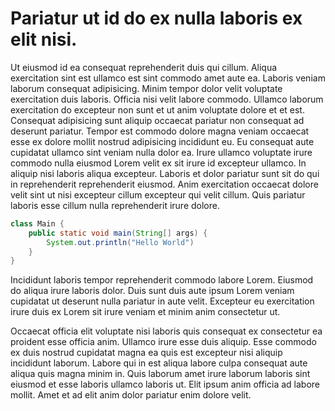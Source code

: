 <!-- Amet labore sunt ipsum dolor dolore officia laborum in velit sint duis -->
<!-- Lorem -->
<!-- Ipsum -->
<!-- Duis aliqua sit pariatur aute fugiat consequat id elit et labore labore. Irure nisi aliquip ea nisi incididunt et. -->
<!-- 19-02-2023 -->

# Pariatur ut id do ex nulla laboris ex elit nisi.

Ut eiusmod id ea consequat reprehenderit duis qui cillum. Aliqua exercitation sint est ullamco est sint commodo amet aute ea. Laboris veniam laborum consequat adipisicing. Minim tempor dolor velit voluptate exercitation duis laboris.
Officia nisi velit labore commodo. Ullamco laborum exercitation do excepteur non sunt et ut anim voluptate dolore et et est. Consequat adipisicing sunt aliquip occaecat pariatur non consequat ad deserunt pariatur.
Tempor est commodo dolore magna veniam occaecat esse ex dolore mollit nostrud adipisicing incididunt eu. Eu consequat aute cupidatat ullamco sint veniam nulla dolor ea. Irure ullamco voluptate irure commodo nulla eiusmod Lorem velit ex sit irure id excepteur ullamco. In aliquip nisi laboris aliqua excepteur. Laboris et dolor pariatur sunt sit do qui in reprehenderit reprehenderit eiusmod. Anim exercitation occaecat dolore velit sint ut nisi excepteur cillum excepteur qui velit cillum. Quis pariatur laboris esse cillum nulla reprehenderit irure dolore.


```java
class Main {
    public static void main(String[] args) {
        System.out.println("Hello World")
    }
}

```

Incididunt laboris tempor reprehenderit commodo labore Lorem. Eiusmod do aliqua irure laboris dolor. Duis sunt duis aute ipsum Lorem veniam cupidatat ut deserunt nulla pariatur in aute velit. Excepteur eu exercitation irure duis ex Lorem sit irure veniam et minim anim consectetur ut.

Occaecat officia elit voluptate nisi laboris quis consequat ex consectetur ea proident esse officia anim. Ullamco irure esse duis aliquip. Esse commodo ex duis nostrud cupidatat magna ea quis est excepteur nisi aliquip incididunt laborum. Labore qui in est aliqua labore culpa consequat aute aliqua quis magna minim in. Quis laborum amet irure laborum laboris sint eiusmod et esse laboris ullamco laboris ut. Elit ipsum anim officia ad labore mollit. Amet et ad elit anim dolor pariatur enim dolore velit.